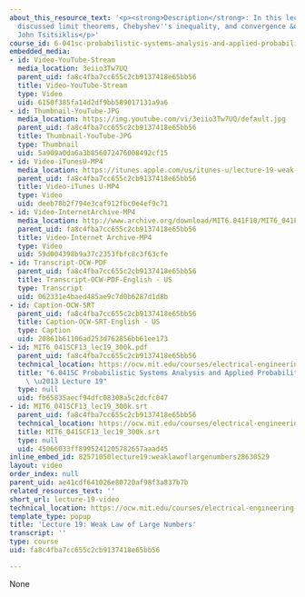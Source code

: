 ```yaml
---
about_this_resource_text: '<p><strong>Description</strong>: In this lecture, the professor
  discussed limit theorems, Chebyshev''s inequality, and convergence &quot;in probability&quot;.</p>  <p><strong>Instructor</strong>:
  John Tsitsiklis</p>'
course_id: 6-041sc-probabilistic-systems-analysis-and-applied-probability-fall-2013
embedded_media:
- id: Video-YouTube-Stream
  media_location: 3eiio3Tw7UQ
  parent_uid: fa8c4fba7cc655c2cb9137418e65bb56
  title: Video-YouTube-Stream
  type: Video
  uid: 6150f385fa14d2df9bb589017131a9a6
- id: Thumbnail-YouTube-JPG
  media_location: https://img.youtube.com/vi/3eiio3Tw7UQ/default.jpg
  parent_uid: fa8c4fba7cc655c2cb9137418e65bb56
  title: Thumbnail-YouTube-JPG
  type: Thumbnail
  uid: 5a909a0da6a3b856072476008492cf15
- id: Video-iTunesU-MP4
  media_location: https://itunes.apple.com/us/itunes-u/lecture-19-weak-law-large/id577778306?i=123745452
  parent_uid: fa8c4fba7cc655c2cb9137418e65bb56
  title: Video-iTunes U-MP4
  type: Video
  uid: deeb78b2f794e3caf912fbc0e4ef9c71
- id: Video-InternetArchive-MP4
  media_location: http://www.archive.org/download/MIT6.041F10/MIT6_041F11_lec19_300k.mp4
  parent_uid: fa8c4fba7cc655c2cb9137418e65bb56
  title: Video-Internet Archive-MP4
  type: Video
  uid: 59d004398b9a37c2353fbfc8c3f63cfe
- id: Transcript-OCW-PDF
  parent_uid: fa8c4fba7cc655c2cb9137418e65bb56
  title: Transcript-OCW-PDF-English - US
  type: Transcript
  uid: 062331e4baed485ae9c7d0b6287d1d8b
- id: Caption-OCW-SRT
  parent_uid: fa8c4fba7cc655c2cb9137418e65bb56
  title: Caption-OCW-SRT-English - US
  type: Caption
  uid: 20861b61106ad253d762856bb61ee173
- id: MIT6_041SCF13_lec19_300k.pdf
  parent_uid: fa8c4fba7cc655c2cb9137418e65bb56
  technical_location: https://ocw.mit.edu/courses/electrical-engineering-and-computer-science/6-041sc-probabilistic-systems-analysis-and-applied-probability-fall-2013/resource-index/lecture-19-video/MIT6_041SCF13_lec19_300k.pdf
  title: "6.041SC Probabilistic Systems Analysis and Applied Probability, Fall 2013Transcript\
    \ \u2013 Lecture 19"
  type: null
  uid: fb65835aecf94dfc08308a5c2dcfc047
- id: MIT6_041SCF13_lec19_300k.srt
  parent_uid: fa8c4fba7cc655c2cb9137418e65bb56
  technical_location: https://ocw.mit.edu/courses/electrical-engineering-and-computer-science/6-041sc-probabilistic-systems-analysis-and-applied-probability-fall-2013/resource-index/lecture-19-video/MIT6_041SCF13_lec19_300k.srt
  title: MIT6_041SCF13_lec19_300k.srt
  type: null
  uid: 45066033ff8995241205782657aaad45
inline_embed_id: 82571050lecture19:weaklawoflargenumbers28630529
layout: video
order_index: null
parent_uid: ae41cdf641026e80720af98f3a837b7b
related_resources_text: ''
short_url: lecture-19-video
technical_location: https://ocw.mit.edu/courses/electrical-engineering-and-computer-science/6-041sc-probabilistic-systems-analysis-and-applied-probability-fall-2013/resource-index/lecture-19-video
template_type: popup
title: 'Lecture 19: Weak Law of Large Numbers'
transcript: ''
type: course
uid: fa8c4fba7cc655c2cb9137418e65bb56

---
```

None